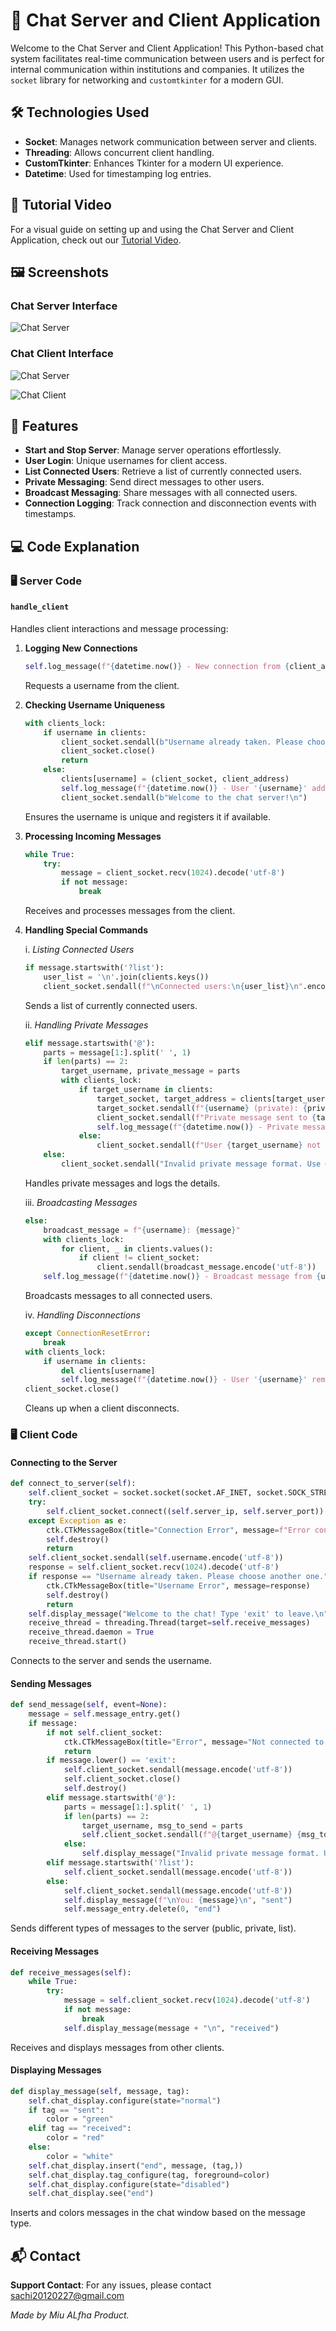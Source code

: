 # 🚀 Chat Server and Client Application

Welcome to the Chat Server and Client Application! This Python-based chat system facilitates real-time communication between users and is perfect for internal communication within institutions and companies. It utilizes the `socket` library for networking and `customtkinter` for a modern GUI.

## 🛠 Technologies Used

- **Socket**: Manages network communication between server and clients.
- **Threading**: Allows concurrent client handling.
- **CustomTkinter**: Enhances Tkinter for a modern UI experience.
- **Datetime**: Used for timestamping log entries.

## 🎥 Tutorial Video

For a visual guide on setting up and using the Chat Server and Client Application, check out our [Tutorial Video](#).

## 🖼 Screenshots

### Chat Server Interface

![Chat Server](server..py.png)

### Chat Client Interface
![Chat Server](chat.png)

![Chat Client](image.png)

## 🌟 Features

- **Start and Stop Server**: Manage server operations effortlessly.
- **User Login**: Unique usernames for client access.
- **List Connected Users**: Retrieve a list of currently connected users.
- **Private Messaging**: Send direct messages to other users.
- **Broadcast Messaging**: Share messages with all connected users.
- **Connection Logging**: Track connection and disconnection events with timestamps.

## 💻 Code Explanation

### 🖥️ Server Code

#### `handle_client`

Handles client interactions and message processing:

1. **Logging New Connections**
   ```python
   self.log_message(f"{datetime.now()} - New connection from {client_address}")
   ```
   Requests a username from the client.

2. **Checking Username Uniqueness**
   ```python
   with clients_lock:
       if username in clients:
           client_socket.sendall(b"Username already taken. Please choose another one.\n")
           client_socket.close()
           return
       else:
           clients[username] = (client_socket, client_address)
           self.log_message(f"{datetime.now()} - User '{username}' added.")
           client_socket.sendall(b"Welcome to the chat server!\n")
   ```
   Ensures the username is unique and registers it if available.

3. **Processing Incoming Messages**
   ```python
   while True:
       try:
           message = client_socket.recv(1024).decode('utf-8')
           if not message:
               break
   ```
   Receives and processes messages from the client.

4. **Handling Special Commands**

   i. *Listing Connected Users*
   ```python
   if message.startswith('?list'):
       user_list = '\n'.join(clients.keys())
       client_socket.sendall(f"\nConnected users:\n{user_list}\n".encode('utf-8'))
   ```
   Sends a list of currently connected users.

   ii. *Handling Private Messages*
   ```python
   elif message.startswith('@'):
       parts = message[1:].split(' ', 1)
       if len(parts) == 2:
           target_username, private_message = parts
           with clients_lock:
               if target_username in clients:
                   target_socket, target_address = clients[target_username]
                   target_socket.sendall(f"{username} (private): {private_message}".encode('utf-8'))
                   client_socket.sendall(f"Private message sent to {target_username}\n".encode('utf-8'))
                   self.log_message(f"{datetime.now()} - Private message sent from {username}: {client_address}/{client_address[1]} to {target_username}: {target_address}/{target_address[1]}")
               else:
                   client_socket.sendall(f"User {target_username} not found".encode('utf-8'))
       else:
           client_socket.sendall("Invalid private message format. Use @username message".encode('utf-8'))
   ```
   Handles private messages and logs the details.

   iii. *Broadcasting Messages*
   ```python
   else:
       broadcast_message = f"{username}: {message}"
       with clients_lock:
           for client, _ in clients.values():
               if client != client_socket:
                   client.sendall(broadcast_message.encode('utf-8'))
       self.log_message(f"{datetime.now()} - Broadcast message from {username}: {message}")
   ```
   Broadcasts messages to all connected users.

   iv. *Handling Disconnections*
   ```python
   except ConnectionResetError:
       break
   with clients_lock:
       if username in clients:
           del clients[username]
           self.log_message(f"{datetime.now()} - User '{username}' removed.")
   client_socket.close()
   ```
   Cleans up when a client disconnects.

### 🖥️ Client Code

#### Connecting to the Server
```python
def connect_to_server(self):
    self.client_socket = socket.socket(socket.AF_INET, socket.SOCK_STREAM)
    try:
        self.client_socket.connect((self.server_ip, self.server_port))
    except Exception as e:
        ctk.CTkMessageBox(title="Connection Error", message=f"Error connecting to server: {e}")
        self.destroy()
        return
    self.client_socket.sendall(self.username.encode('utf-8'))
    response = self.client_socket.recv(1024).decode('utf-8')
    if response == "Username already taken. Please choose another one.":
        ctk.CTkMessageBox(title="Username Error", message=response)
        self.destroy()
        return
    self.display_message("Welcome to the chat! Type 'exit' to leave.\n" + "="*40 + "\n", "received")
    receive_thread = threading.Thread(target=self.receive_messages)
    receive_thread.daemon = True
    receive_thread.start()
```
Connects to the server and sends the username.

#### Sending Messages
```python
def send_message(self, event=None):
    message = self.message_entry.get()
    if message:
        if not self.client_socket:
            ctk.CTkMessageBox(title="Error", message="Not connected to server.")
            return
        if message.lower() == 'exit':
            self.client_socket.sendall(message.encode('utf-8'))
            self.client_socket.close()
            self.destroy()
        elif message.startswith('@'):
            parts = message[1:].split(' ', 1)
            if len(parts) == 2:
                target_username, msg_to_send = parts
                self.client_socket.sendall(f"@{target_username} {msg_to_send}".encode('utf-8'))
            else:
                self.display_message("Invalid private message format. Use @username message\n", "received")
        elif message.startswith('?list'):
            self.client_socket.sendall(message.encode('utf-8'))
        else:
            self.client_socket.sendall(message.encode('utf-8'))
            self.display_message(f"\nYou: {message}\n", "sent")
            self.message_entry.delete(0, "end")
```
Sends different types of messages to the server (public, private, list).

#### Receiving Messages
```python
def receive_messages(self):
    while True:
        try:
            message = self.client_socket.recv(1024).decode('utf-8')
            if not message:
                break
            self.display_message(message + "\n", "received")
```
Receives and displays messages from other clients.

#### Displaying Messages
```python
def display_message(self, message, tag):
    self.chat_display.configure(state="normal")
    if tag == "sent":
        color = "green"
    elif tag == "received":
        color = "red"
    else:
        color = "white"
    self.chat_display.insert("end", message, (tag,))
    self.chat_display.tag_configure(tag, foreground=color)
    self.chat_display.configure(state="disabled")
    self.chat_display.see("end")
```
Inserts and colors messages in the chat window based on the message type.

## 📬 Contact

**Support Contact**: For any issues, please contact [sachi20120227@gmail.com](mailto:sachi20120227@gmail.com)

*Made by Miu ALfha Product.*

